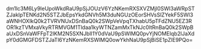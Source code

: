 dm1lc3M6Ly9leUpoWkdRaU9pSjJOUzV6YzNKemRXSXVZMjl0SWl3aWRpSTZJaklpTENKd2N5STZJbEpsYkdGNVh5M3duNGUzOEorSHVsSlZYekF5SWl3aWNHOXlkQ0k2TVRVNUxDSnBaQ0k2SWpVeVpqTXhabU5pTFdZNU5EZ3ROR1kzTVMxaVkyRTRMVGM1Tldaa1kyWTNZamMxTkNJc0ltRnBaQ0k2SWpBaUxDSnVaWFFpT2lKM2N5SXNJblI1Y0dVaU9pSWlMQ0pvYjNOMElqb2lJaXdpY0dGMGFDSTZJaTl6YzNKemRXSWlMQ0owYkhNaU9pSjBiSE1pZlE9PQo=